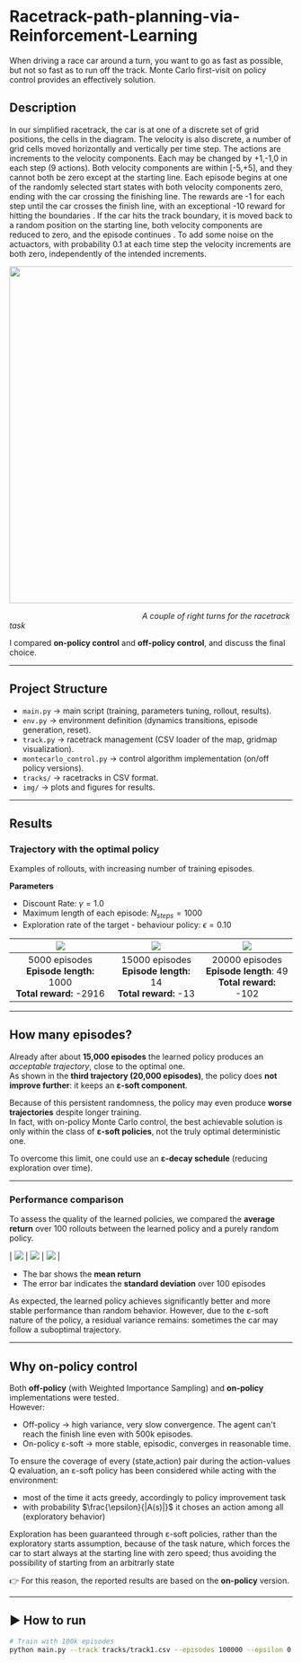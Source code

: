 # Racetrack-path-planning-via-Reinforcement-Learning
When driving a race car around a turn, you want to go as fast as possible, but not so fast as to run off the track. Monte Carlo first-visit on policy control provides an effectively solution.

## Description
In our simplified racetrack, the car is at one of a discrete set of grid positions, the cells in the diagram. The velocity is also discrete, a number of grid cells moved horizontally and vertically per time step. The actions are increments to the velocity components. Each may be changed by +1,-1,0 in each step (9 actions). Both velocity components are within [-5,+5], and they cannot both be zero except at the starting line. Each episode begins at one of the randomly selected start states with both velocity components zero, ending with the car crossing the finishing line. The rewards are -1 for each step until the car crosses the finish line, with an exceptional -10 reward for hitting the boundaries . If the car hits the track boundary, it is moved back to a random position on the starting line, both velocity components are reduced to zero, and the episode continues . To add some noise on the actuactors, with probability 0.1 at each time step the velocity increments are both zero, independently of the intended increments.

<p align="center">
  <img src="Images/right_turns.JPG" width="600"/>
</p>

<p style="text-align:left;"><em>&nbsp;&nbsp;&nbsp;&nbsp;&nbsp;&nbsp;&nbsp;&nbsp;&nbsp;&nbsp;&nbsp;&nbsp;&nbsp;&nbsp;&nbsp;&nbsp;&nbsp;&nbsp;&nbsp;&nbsp;&nbsp;&nbsp;&nbsp;&nbsp;&nbsp;&nbsp;&nbsp;&nbsp;&nbsp;&nbsp;&nbsp;&nbsp;&nbsp;&nbsp;&nbsp;&nbsp;&nbsp;&nbsp;&nbsp;&nbsp;&nbsp;&nbsp;&nbsp;&nbsp;&nbsp;&nbsp;&nbsp;&nbsp;&nbsp;&nbsp;&nbsp;&nbsp;&nbsp;&nbsp;&nbsp;&nbsp;&nbsp;&nbsp;&nbsp;&nbsp;A couple of right turns for the racetrack task</em></p>




I compared **on-policy control** and **off-policy control**, and discuss the final choice.

---

## Project Structure
- `main.py` → main script (training, parameters tuning, rollout, results).  
- `env.py` → environment definition (dynamics transitions, episode generation, reset).  
- `track.py` → racetrack management (CSV loader of the map, gridmap visualization).  
- `montecarlo_control.py` → control algorithm implementation (on/off policy versions).  
- `tracks/` → racetracks in CSV format.  
- `img/` → plots and figures for results.  

---

## Results

### Trajectory with the optimal policy
Examples of rollouts, with increasing number of training episodes.

**Parameters**
- Discount Rate: $\gamma = 1.0$
- Maximum length of each episode: $N_{steps} = 1000$
- Exploration rate of the target - behaviour policy: $\epsilon = 0.10$

| ![](Images/5k_1000.png) | ![](Images/15k_1000.png) | ![](Images/20k_1000.png) |
|:-----------------------:|:------------------------:|:------------------------:|
| 5000 episodes<br>**Episode length:** 1000 <br> **Total reward:** -2916 | 15000 episodes<br>**Episode length:** 14 <br> **Total reward:** -13 | 20000 episodes<br>**Episode length**: 49 <br> **Total reward:** -102 |

---

## How many episodes?

Already after about **15,000 episodes** the learned policy produces an *acceptable trajectory*, close to the optimal one.  
As shown in the **third trajectory (20,000 episodes)**, the policy does **not improve further**: it keeps an **ε-soft component**.

Because of this persistent randomness, the policy may even produce **worse trajectories** despite longer training.  
In fact, with on-policy Monte Carlo control, the best achievable solution is only within the class of **ε-soft policies**, not the truly optimal deterministic one.  

To overcome this limit, one could use an **ε-decay schedule** (reducing exploration over time).


---

### Performance comparison

To assess the quality of the learned policies, we compared the **average return** over 100 rollouts
between the learned policy and a purely random policy.

| ![](Images/comparison_5k.png) | ![](Images/comparison_15k.png) | ![](Images/comparison_20k.png) |

- The bar shows the **mean return**  
- The error bar indicates the **standard deviation** over 100 episodes  

As expected, the learned policy achieves significantly better and more stable performance than random behavior.
However, due to the ε-soft nature of the policy, a residual variance remains: sometimes the car may follow a suboptimal trajectory.

---

## Why **on-policy control**
Both **off-policy** (with Weighted Importance Sampling) and **on-policy** implementations were tested.  
However:
- Off-policy → high variance, very slow convergence. The agent can't reach the finish line even with 500k episodes. 
- On-policy ε-soft → more stable, episodic, converges in reasonable time.
  
To ensure the coverage of every (state,action) pair during the action-values Q evaluation, an ε-soft policy has been considered while acting with the environment:
- most of the time it acts greedy, accordingly to policy improvement task
- with probability $\frac{\epsilon}{|A(s)|}$ it choses an action among all (exploratory behavior)

Exploration has been guaranteed through ε-soft policies, rather than the exploratory starts assumption, because of the task nature, which forces the car to start always at the starting line with zero speed; thus avoiding the possibility of starting from an arbitrarly state


👉 For this reason, the reported results are based on the **on-policy** version.

---

## ▶️ How to run
```bash
# Train with 100k episodes
python main.py --track tracks/track1.csv --episodes 100000 --epsilon 0.1 --gamma 1.0
